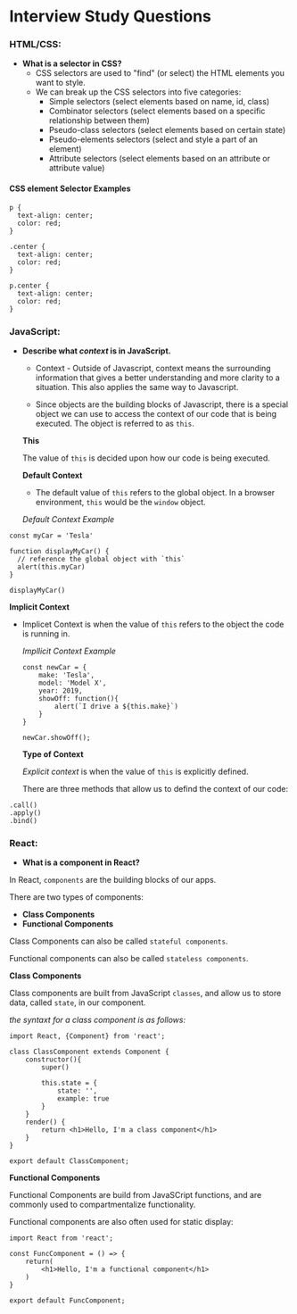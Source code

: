 # Interview Study Questions

### HTML/CSS:
* **What is a selector in CSS?**
    * CSS selectors are used to "find" (or select) the HTML elements you want to style. 
    * We can break up the CSS selectors into five categories:
        * Simple selectors (select elements based on name, id, class)
        * Combinator selectors (select elements based on a specific relationship between them)
        * Pseudo-class selectors (select elements based on certain state)
        * Pseudo-elements selectors (select and style a part of an element)
        * Attribute selectors (select elements based on an attribute or attribute value)


#### CSS element Selector Examples 
```
p {
  text-align: center;
  color: red;
}

.center {
  text-align: center;
  color: red;
}

p.center {
  text-align: center;
  color: red;
}

```



### JavaScript:
* **Describe what _context_ is in JavaScript.**
    * Context - Outside of Javascript, context means the surrounding information that gives a better understanding and more clarity to a situation. This also applies the same way to Javascript. 

    * Since objects are the building blocks of Javascript, there is a special object we can use to access the context of our code that is being executed. The object is referred to as ```this```.

    **This**

    The value of ```this``` is decided upon how our code is being executed. 

    **Default Context**
    * The default  value of ```this``` refers to the global object. In a browser environment, ```this``` would be the ```window``` object.

    _Default Context Example_

```
const myCar = 'Tesla'

function displayMyCar() {
  // reference the global object with `this`
  alert(this.myCar)
}

displayMyCar()
```
   **Implicit Context**
* Implicet Context is when the value of ```this``` refers to the object the code is running in. 

    _Impllicit Context Example_

    ```
    const newCar = {
        make: 'Tesla',
        model: 'Model X',
        year: 2019,
        showOff: function(){
            alert(`I drive a ${this.make}`)
        }
    }

    newCar.showOff();
    ```

    **Type of Context**

    _Explicit context_ is when the value of ```this``` is explicitly defined.

    There are three methods that allow us to defind the context of our code:
```
.call()
.apply()
.bind()
```


### React:
* **What is a component in React?**

In React, ```components``` are the building blocks of our apps. 

There are two types of components:
* **Class Components**
* **Functional Components**

Class Components can also be called ```stateful components```.

Functional components can also be called ```stateless components```.

**Class Components**

Class components are built from JavaScript ```classes```, and allow us to store data, called ```state```, in our component. 

_the syntaxt for a class component is as follows:_

```
import React, {Component} from 'react';

class ClassComponent extends Component {
    constructor(){
        super()

        this.state = {
            state: '',
            example: true
        }
    }
    render() {
        return <h1>Hello, I'm a class component</h1>
    }
}

export default ClassComponent;
```

**Functional Components**

Functional Components are build from JavaSCript functions, and are commonly used to compartmentalize functionality. 

Functional components are also often used for static display:

```
import React from 'react';

const FuncComponent = () => {
    return(
        <h1>Hello, I'm a functional component</h1>
    )
}

export default FuncComponent;
```
